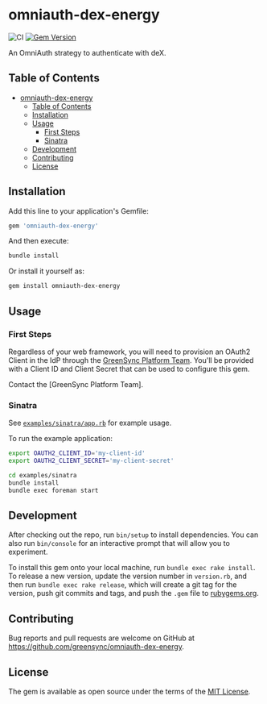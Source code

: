 # omniauth-dex-energy

![CI](https://github.com/greensync/omniauth-dex-energy/workflows/CI/badge.svg)
[![Gem Version](https://badge.fury.io/rb/omniauth-dex-energy.png)](https://badge.fury.io/rb/omniauth-dex-energy)

An OmniAuth strategy to authenticate with deX.

## Table of Contents

- [omniauth-dex-energy](#omniauth-dex-energy)
  - [Table of Contents](#table-of-contents)
  - [Installation](#installation)
  - [Usage](#usage)
    - [First Steps](#first-steps)
    - [Sinatra](#sinatra)
  - [Development](#development)
  - [Contributing](#contributing)
  - [License](#license)

## Installation

Add this line to your application's Gemfile:

```ruby
gem 'omniauth-dex-energy'
```

And then execute:

```sh
bundle install
```

Or install it yourself as:

```sh
gem install omniauth-dex-energy
```

## Usage

### First Steps

Regardless of your web framework, you will need to provision an OAuth2 Client in the IdP through the [GreenSync Platform Team](mailto:internalplatform@greensync.com.au). You'll be provided with a Client ID and Client Secret that can be used to configure this gem.

Contact the [GreenSync Platform Team].

### Sinatra

See [`examples/sinatra/app.rb`](examples/sinatra/app.rb) for example usage.

To run the example application:

```bash
export OAUTH2_CLIENT_ID='my-client-id'
export OAUTH2_CLIENT_SECRET='my-client-secret'

cd examples/sinatra
bundle install
bundle exec foreman start
```

## Development

After checking out the repo, run `bin/setup` to install dependencies. You can also run `bin/console` for an interactive prompt that will allow you to experiment.

To install this gem onto your local machine, run `bundle exec rake install`. To release a new version, update the version number in `version.rb`, and then run `bundle exec rake release`, which will create a git tag for the version, push git commits and tags, and push the `.gem` file to [rubygems.org](https://rubygems.org).

## Contributing

Bug reports and pull requests are welcome on GitHub at https://github.com/greensync/omniauth-dex-energy.


## License

The gem is available as open source under the terms of the [MIT License](https://opensource.org/licenses/MIT).
